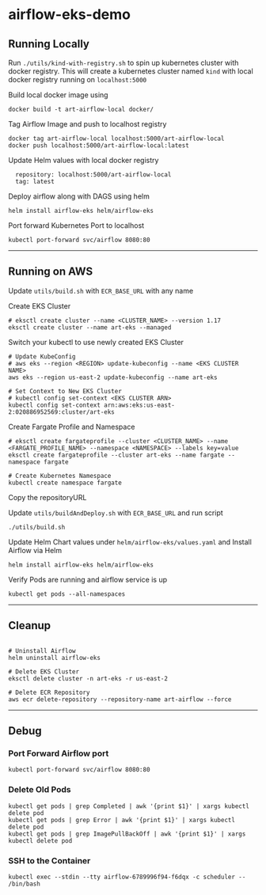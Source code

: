# airflow-eks-demo

## Running Locally

Run `./utils/kind-with-registry.sh` to spin up kubernetes cluster with docker registry. This will create a kubernetes cluster named `kind` with local docker registry running on `localhost:5000`

Build local docker image using

```
docker build -t art-airflow-local docker/
```

Tag Airflow Image and push to localhost registry

```
docker tag art-airflow-local localhost:5000/art-airflow-local
docker push localhost:5000/art-airflow-local:latest
```

Update Helm values with local docker registry
```
  repository: localhost:5000/art-airflow-local
  tag: latest
```

Deploy airflow along with DAGS using helm

```
helm install airflow-eks helm/airflow-eks
```

Port forward Kubernetes Port to localhost

```
kubectl port-forward svc/airflow 8080:80
```

---

## Running on AWS

Update `utils/build.sh` with `ECR_BASE_URL` with any name

Create EKS Cluster

```shell
# eksctl create cluster --name <CLUSTER_NAME> --version 1.17
eksctl create cluster --name art-eks --managed
```

Switch your kubectl to use newly created EKS Cluster
   
```shell
# Update KubeConfig
# aws eks --region <REGION> update-kubeconfig --name <EKS CLUSTER NAME>
aws eks --region us-east-2 update-kubeconfig --name art-eks

# Set Context to New EKS Cluster
# kubectl config set-context <EKS CLUSTER ARN>
kubectl config set-context arn:aws:eks:us-east-2:020886952569:cluster/art-eks
```

Create Fargate Profile and Namespace

```shell
# eksctl create fargateprofile --cluster <CLUSTER_NAME> --name <FARGATE_PROFILE_NAME> --namespace <NAMESPACE> --labels key=value
eksctl create fargateprofile --cluster art-eks --name fargate --namespace fargate

# Create Kubernetes Namespace
kubectl create namespace fargate
```

<!--
Create ECR for Docker Images

```shell
# aws ecr create-repository --repository-name <repo-name>
aws ecr create-repository --repository-name art-airflow
```
 -->

Copy the repositoryURL

Update `utils/buildAndDeploy.sh` with `ECR_BASE_URL` and run script
```
./utils/build.sh
```

Update Helm Chart values under `helm/airflow-eks/values.yaml`  and Install Airflow via Helm

```
helm install airflow-eks helm/airflow-eks
```

Verify Pods are running and airflow service is up

```
kubectl get pods --all-namespaces
```

---

## Cleanup

```shell

# Uninstall Airflow
helm uninstall airflow-eks

# Delete EKS Cluster
eksctl delete cluster -n art-eks -r us-east-2

# Delete ECR Repository
aws ecr delete-repository --repository-name art-airflow --force
```

---

## Debug

### Port Forward Airflow port
```
kubectl port-forward svc/airflow 8080:80
```


### Delete Old Pods

```
kubectl get pods | grep Completed | awk '{print $1}' | xargs kubectl delete pod
kubectl get pods | grep Error | awk '{print $1}' | xargs kubectl delete pod
kubectl get pods | grep ImagePullBackOff | awk '{print $1}' | xargs kubectl delete pod
```

### SSH to the Container
```
kubectl exec --stdin --tty airflow-6789996f94-f6dqx -c scheduler -- /bin/bash
```

